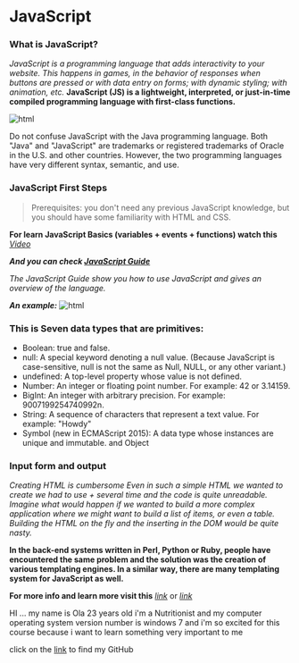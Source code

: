 # JavaScript

### What is JavaScript?
*JavaScript is a programming language that adds interactivity to your website. This happens in games, in the behavior of responses when buttons are pressed or with data entry on forms; with dynamic styling; with animation, etc.*
**JavaScript (JS) is a lightweight, interpreted, or just-in-time compiled programming language with first-class functions.**

![html](https://datavisioner.net/wp-content/uploads/2020/04/javascript-illustration.png)

Do not confuse JavaScript with the Java programming language. Both "Java" and "JavaScript" are trademarks or registered trademarks of Oracle in the U.S. and other countries. However, the two programming languages have very different syntax, semantic, and use.


### JavaScript First Steps
> Prerequisites:  you don't need any previous JavaScript knowledge, but you should have some familiarity with HTML and CSS. 

**For learn JavaScript Basics (variables + events + functions) watch this** *[Video](https://www.youtube.com/watch?v=xwKbtUP87Dk)* 

***And you can check [JavaScript Guide](https://developer.mozilla.org/en-US/docs/Web/JavaScript/Guide)*** 

*The JavaScript Guide show you  how to use JavaScript and gives an overview of the language.*

***An example:***
![html](https://www.kirupa.com/html5/images/script_added.png)

### This is Seven data types that are primitives:
- Boolean: true and false.
- null: A special keyword denoting a null value. (Because JavaScript is case-sensitive, null is not the same as Null, NULL, or any other variant.)
- undefined: A top-level property whose value is not defined.
- Number: An integer or floating point number. For example: 42 or 3.14159.
- BigInt: An integer with arbitrary precision. For example: 9007199254740992n.
- String: A sequence of characters that represent a text value. For example: "Howdy"
- Symbol (new in ECMAScript 2015): A data type whose instances are unique and immutable.
and Object

### **Input form and output**

*Creating HTML is cumbersome
Even in such a simple HTML we wanted to create we had to use + several time and the code is quite unreadable. Imagine what would happen if we wanted to build a more complex application where we might want to build a list of items, or even a table. Building the HTML on the fly and the inserting in the DOM would be quite nasty.*

**In the back-end systems written in Perl, Python or Ruby, people have encountered the same problem and the solution was the creation of various templating engines. In a similar way, there are many templating system for JavaScript as well.**



**For more info and learn more visit this** *[link](https://code-maven.com/input-output-in-plain-javascript)* or 
*[link](https://developer.mozilla.org/en-US/docs/Web/JavaScript)*

HI ... my name is Ola 23 years old i'm a Nutritionist and my computer operating system version number is windows 7 and i'm so excited for this course because i want to learn something very important to me 

click on the [link](https://github.com/olaaltaslaq) to find my GitHub

